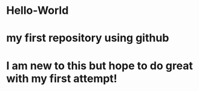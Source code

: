 # Hello-World

# my first repository using github

# I am new to this but hope to do great with my first attempt!
